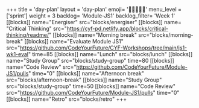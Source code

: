 +++
title = 'day-plan'
layout = 'day-plan'
emoji= '🧑🏽‍🤝‍🧑🏽'
menu_level = ['sprint']
weight = 3
backlog= 'Module-JS1'
backlog_filter= 'Week 1'
[[blocks]]
name="Energiser"
src="blocks/energiser"
[[blocks]]
name= "Critical Thinking"
src="https://cyf-pd.netlify.app/blocks/critical-thinking/readme/"
[[blocks]]
name="Morning break"
src="blocks/morning-break"
[[blocks]]
name="Evaluate Module JS1"
src="https://github.com/CodeYourFuture/CYF-Workshops/tree/main/js1-wk1-eval"
time=85
[[blocks]]
name="Lunch"
src="blocks/lunch"
[[blocks]]
name="Study Group"
src="blocks/study-group"
time=80
[[blocks]]
name="Code Review"
src="https://github.com/CodeYourFuture/Module-JS1/pulls"
time="0"
[[blocks]]
name="Afternoon break"
src="blocks/afternoon-break"
[[blocks]]
name="Study Group"
src="blocks/study-group"
time=50
[[blocks]]
name="Code Review"
src="https://github.com/CodeYourFuture/Module-JS1/pulls"
time="0"
[[blocks]]
name="Retro"
src="blocks/retro"
+++
